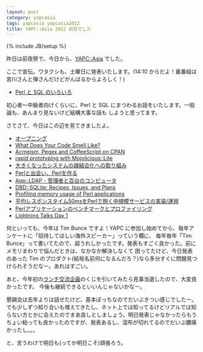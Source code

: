 ```yaml
---
layout: post
category: yapcasia
tags: yapcasia yapcasia2012
title: YAPC::Asia 2012 初日でした
---
```

{% include JB/setup %}

昨日は前夜祭で、今日から、[YAPC::Asia](http://yapcasia.org/2012/) でした。

ここで宣伝。ワタクシも、土曜日に発表いたします。(14:10 からだよ！裏番組は宮川さんと弾さんだけどがんばるからよろしく！)

- [Perl と SQL のいろいろ](http://yapcasia.org/2012/talk/show/863251ce-d870-11e1-924a-0d4e6aeab6a4)

初心者〜中級者向けくらいに、Perl と SQL にまつわるお話をいたします。一般論も、あんまり見ないけど結構大事な話も
しようと思ってます。

さてさて、今日はこの辺を見てきましたよ。

- [オープニング](http://yapcasia.org/2012/talk/show/3abbfeb4-ab8b-11e1-8c20-e9b36aeab6a4)
- [What Does Your Code Smell Like?](http://yapcasia.org/2012/talk/show/40330888-db88-11e1-8417-0d4e6aeab6a4)
- [Acmeism, Pegex and CoffeeScript on CPAN](http://yapcasia.org/2012/talk/show/405aef14-da94-11e1-a30d-0d4e6aeab6a4)
- [rapid prototyping with Mojolicious::Lite](http://yapcasia.org/2012/talk/show/5da12cf6-adde-11e1-aff4-22926aeab6a4)
- [大きくなったシステムの疎結合化への取り組み ](http://yapcasia.org/2012/talk/show/4d98200c-dae4-11e1-b6d8-0d4e6aeab6a4)
- [Perlと出会い、Perlを作る](http://yapcasia.org/2012/talk/show/37e5eabc-d550-11e1-ace3-37a36aeab6a4)
- [App::LDAP - 管理者と百台のコンピュータ](http://yapcasia.org/2012/talk/show/5425192c-d411-11e1-8310-37a36aeab6a4)
- [DBD::SQLite: Recipes, Issues, and Plans](http://yapcasia.org/2012/talk/show/7dfaa352-afbd-11e1-9133-ef7b6aeab6a4)
- [Profiling memory usage of Perl applications](http://yapcasia.org/2012/talk/show/99d615f2-b4d6-11e1-8faa-92b46aeab6a4)
- [平均レスポンスタイム50msをPerlで捌く中規模サービスの実装/運用](http://yapcasia.org/2012/talk/show/d1edd2c0-ab9b-11e1-918c-2a656aeab6a4)
- [Perlアプリケーションのベンチマークとプロファイリング](http://yapcasia.org/2012/talk/show/3c10ee1c-abc4-11e1-af4b-ea856aeab6a4)
- [Lightning Talks Day 1](http://yapcasia.org/2012/talk/show/72256d20-dbad-11e1-bcf1-95936aeab6a4)

何といっても、今年は Tim Bunce ですよ！YAPC に参加し始めてから、毎年アンケートに「招待してほしい海外スピーカー」っていう欄に、
毎年毎年「Tim Bunce」って書いてたので、超うれしかったです。発表もすごく良かった。前にメモリまわりで悩んだときは、なかなか解決しなくて
困ってたけど、今日発表のあった Tim のプロダクト(結局名前何になるんだろ？)なら多分すぐに問題見つけられそうだなー。あれはすごい。

あと、今年初の[ランチ交流企画](http://yapcasia.org/2012/news/socialize-during-lunch.html)のくじを引いてみたら見事当選したので、大変良かったです。
今後も継続できるといいんじゃないかなー。

懇親会は去年よりは話せたけど、基本ぼっちなのでだいぶきつい感じでしたー。でも少しずつ知り合いも増えてきたし、ネット上では知ってるけどリアルでは知らない方とかに会えたのでまあ良しとしましょう。明日発表じゃなかったらもうちょい粘っても良かったのですが、発表あるし、湿布が切れてるのでだいぶ腰痛かったし。。。

と、言うわけで明日も(ってか明日こそ)頑張ろう。
